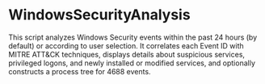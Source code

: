 # WindowsSecurityAnalysis
This script analyzes Windows Security events within the past 24 hours (by default) or according to user selection. It correlates each Event ID with MITRE ATT&amp;CK techniques, displays details about suspicious services, privileged logons, and newly installed or modified services, and optionally constructs a process tree for 4688 events.
